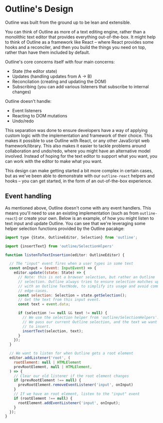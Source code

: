 # Outline's Design

Outline was built from the ground up to be lean and extensible.

You can think of Outline as more of a text editing engine, rather than a monolithic text
editor that provides everything out-of-the-box. It might help to think of Outline as
a framework like React – where React provides some hooks and a reconciler, and then you
build the things you need on top, rather than have them included by default.

Outline's core concerns itself with four main concerns:

- State (the editor state)
- Updates (handling updates from A -> B)
- Reconcilation (creating and updating the DOM)
- Subscribing (you can add various listeners that subscribe to internal changes)

Outline doesn't handle:

- Event listeners
- Reacting to DOM mutations
- Undo/redo

This separation was done to ensure developers have a way of applying custom logic with the
implementation and framework of their choice. This makes it possible to use Outline with
React, or any other JavaScript web framework/library. This also makes it easier to tackle
problems around collaboration and undo/redo, where you might have an alternative model involved.
Instead of hoping for the text editor to support what you want, you can work with the editor
to make what you want.

This design can make getting started a bit more complex in certain cases, but as we've been
able to demonstrate with our `outline-react` helpers and hooks – you can get started, in the
form of an out-of-the-box experience.

## Event handling

As mentioned above, Outline doesn't come with any event handlers. This means you'll need to use
an existing implementation (such as from `outline-react`) or create your own. Below is an example,
of how you might listen to text input and update Outline. You can see that we're leveraging some
helper selection functions provided by the Outline pacakge:

```js
import type {State, OutlineEditor, Selection} from 'outline';

import {insertText} from 'outline/SelectionHlpers'

function listenToTextInsertion(editor: OutlineEditor) {

  // The "input" event fires when a user types in some text
  const onInput = (event: InputEvent) => {
    editor.update((state: State) => {
      // Note: this is not a browser selection, but rather an Outline
      // selection. Outline always tries to ensure selection matches up
      // with an Outline TextNode, to simplify its usage and avoid common
      // edge-cases.
      const selection: Selection = state.getSelection();
      // Get the text from this input event.
      const text = event.data;

      if (selection !== null && text != null) {
        // We use the selection helper from 'outline/SelectionHelpers'.
        // We pass our current Outline selection, and the text we want
        // to insert.
        insertText(selection, text);
      }
    });
  }

  // We want to listen for when Outline gets a root element
  editor.addListener('root', (
    rootElement: null | HTMLElement
    prevRootElement, null | HTMLElement,
  ) => {
    // Clear our old listener if the root element changes
    if (prevRootElement !== null) {
      prevRootElement.removeEventListener('input', onInput)
    }
    // If we have an root element, listen to the "input" event
    if (rootElement !== null) {
      rootElement.addEventListener('input', onInput);
    }
  });
}
```